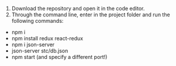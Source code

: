 1. Download the repository and open it in the code editor.
2. Through the command line, enter in the project folder and run the following commands:
- npm i
- npm install redux react-redux
- npm i json-server
- json-server stc/db.json
- npm start (and specify a different port!)
